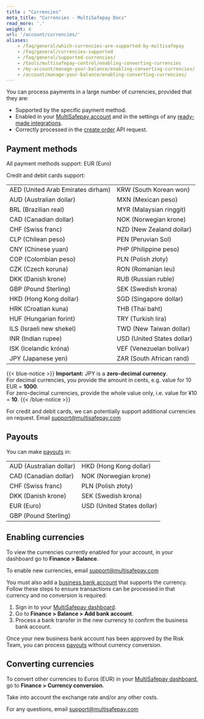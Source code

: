 ```yaml
---
title : "Currencies"
meta_title: "Currencies - MultiSafepay Docs"
read_more: '.'
weight: 4
url: '/account/currencies/'
aliases:
    - /faq/general/which-currencies-are-supported-by-multisafepay
    - /faq/general/currencies-supported
    - /faq/general/supported-currencies/
    - /tools/multisafepay-control/enabling-converting-currencies
    - /my-account/manage-your-balance/enabling-converting-currencies/
    - /account/manage-your-balance/enabling-converting-currencies/
---
```

You can process payments in a large number of currencies, provided that they are:

- Supported by the specific payment method.
- Enabled in your [MultiSafepay account](https://merchant.multisafepay.com) and in the settings of any [ready-made integrations](/integrations/ready-made/).
- Correctly processed in the [create order](https://docs-api.multisafepay.com/reference/createorder) API request.

## Payment methods

All payment methods support: EUR (Euro)

Credit and debit cards support: 

|||
|---|---|
| AED (United Arab Emirates dirham) | KRW (South Korean won) |
| AUD (Australian dollar) | MXN (Mexican peso) |
| BRL (Brazilian real) | MYR (Malaysian ringgit) |
| CAD (Canadian dollar) | NOK (Norwegian krone) |
| CHF (Swiss franc) | NZD (New Zealand dollar) |
| CLP (Chilean peso) | PEN (Peruvian Sol) |
| CNY (Chinese yuan) | PHP (Philippine peso) |
| COP (Colombian peso) | PLN (Polish złoty) |
| CZK (Czech koruna) | RON (Romanian leu) |
| DKK (Danish krone) | RUB (Russian ruble) |
| GBP (Pound Sterling) | SEK (Swedish krona) |
| HKD (Hong Kong dollar) | SGD (Singapore dollar) |
| HRK (Croatian kuna) | THB (Thai baht) |
| HUF (Hungarian forint) | TRY (Turkish lira) |
| ILS (Israeli new shekel) | TWD (New Taiwan dollar) |
| INR (Indian rupee) | USD (United States dollar) |
| ISK (Icelandic króna) | VEF (Venezuelan bolívar) |
| JPY (Japanese yen) | ZAR (South African rand) |

{{< blue-notice >}} **Important:** JPY is a **zero-decimal currency**.  
For decimal currencies, you provide the amount in cents, e.g. value for 10 EUR = **1000**.  
For zero-decimal currencies, provide the whole value only, i.e. value for ¥10 = **10**. {{< /blue-notice >}}

For credit and debit cards, we can potentially support additional currencies on request. Email <support@multisafepay.com> 

## Payouts

You can make [payouts](/account/payouts/) in: 

| | |
|---|---|
| AUD (Australian dollar) | HKD (Hong Kong dollar) |
| CAD (Canadian dollar) | NOK (Norwegian krone) |
| CHF (Swiss franc) | PLN (Polish złoty) |
| DKK (Danish krone) | SEK (Swedish krona) |
| EUR (Euro) | USD (United States dollar) |
| GBP (Pound Sterling) | | 

## Enabling currencies

To view the currencies currently enabled for your account, in your dashboard go to **Finance > Balance**.

To enable new currencies, email <support@multisafepay.com>

You must also add a [business bank account](/account/business-bank-accounts/) that supports the currency. Follow these steps to ensure transactions can be processed in that currency and no conversion is required:

1. Sign in to your [MultiSafepay dashboard](https://merchant.multisafepay.com).
2. Go to **Finance > Balance > Add bank account**.
3. Process a bank transfer in the new currency to confirm the business bank account.

Once your new business bank account has been approved by the Risk Team, you can process [payouts](/account/payouts/) without currency conversion.

## Converting currencies

To convert other currencies to Euros (EUR) in your [MultiSafepay dashboard](https://merchant.multisafepay.com), go to **Finance > Currency conversion**. 

Take into account the exchange rate and/or any other costs.

For any questions, email <support@multisafepay.com>